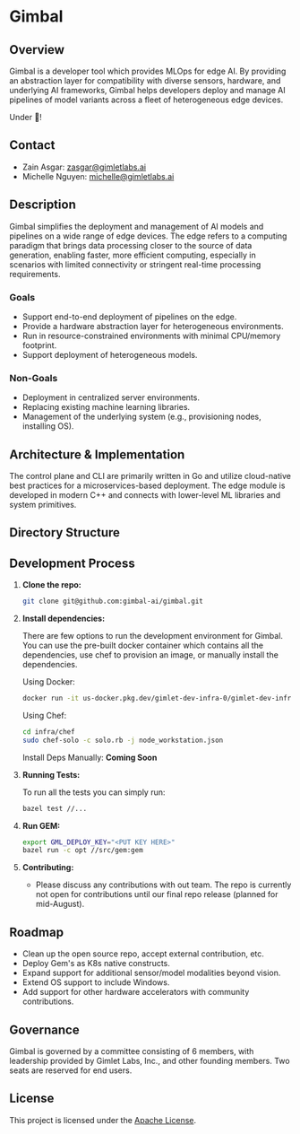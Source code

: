 # Gimbal

## Overview

Gimbal is a developer tool which provides MLOps for edge AI. By providing an abstraction layer for compatibility with diverse sensors, hardware, and underlying AI frameworks, Gimbal helps developers deploy and manage AI pipelines of model variants across a fleet of heterogeneous edge devices.

Under :construction:!

## Contact

- Zain Asgar: <zasgar@gimletlabs.ai>
- Michelle Nguyen: <michelle@gimletlabs.ai>

## Description

Gimbal simplifies the deployment and management of AI models and pipelines on a wide range of edge devices. The edge refers to a computing paradigm that brings data processing closer to the source of data generation, enabling faster, more efficient computing, especially in scenarios with limited connectivity or stringent real-time processing requirements.

### Goals

- Support end-to-end deployment of pipelines on the edge.
- Provide a hardware abstraction layer for heterogeneous environments.
- Run in resource-constrained environments with minimal CPU/memory footprint.
- Support deployment of heterogeneous models.

### Non-Goals

- Deployment in centralized server environments.
- Replacing existing machine learning libraries.
- Management of the underlying system (e.g., provisioning nodes, installing OS).

## Architecture & Implementation

The control plane and CLI are primarily written in Go and utilize cloud-native best practices for a microservices-based deployment. The edge module is developed in modern C++ and connects with lower-level ML libraries and system primitives.

## Directory Structure

## Development Process

1. **Clone the repo:**

    ```bash
    git clone git@github.com:gimbal-ai/gimbal.git
    ```

1. **Install dependencies:**

    There are few options to run the development environment for Gimbal. You can use the pre-built docker container which contains all the dependencies, use chef to provision an image, or manually install the dependencies.

    Using Docker:

    ```bash
    docker run -it us-docker.pkg.dev/gimlet-dev-infra-0/gimlet-dev-infra-public-docker-artifacts/dev_image_with_extras:202407091449
    ```

    Using Chef:

    ```bash
    cd infra/chef
    sudo chef-solo -c solo.rb -j node_workstation.json
    ```

    Install Deps Manually:
    **Coming Soon**

1. **Running Tests:**

    To run all the tests you can simply run:

    ```bash
    bazel test //...
    ```

1. **Run GEM:**

    ```bash
    export GML_DEPLOY_KEY="<PUT KEY HERE>"
    bazel run -c opt //src/gem:gem
    ```

1. **Contributing:**

    - Please discuss any contributions with out team. The repo is currently not open for contributions until our final repo release (planned for mid-August).

## Roadmap

- Clean up the open source repo, accept external contribution, etc.
- Deploy Gem's as K8s native constructs.
- Expand support for additional sensor/model modalities beyond vision.
- Extend OS support to include Windows.
- Add support for other hardware accelerators with community contributions.

## Governance

Gimbal is governed by a committee consisting of 6 members, with leadership provided by Gimlet Labs, Inc., and other founding members. Two seats are reserved for end users.

## License

This project is licensed under the [Apache License](LICENSE).
